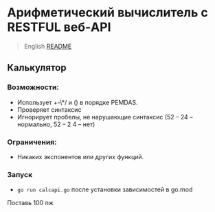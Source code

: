 # Арифметический вычислитель с RESTFUL веб-API

> English [README](README.ru)

## Калькулятор

### Возможности:

- Использует +-\\*/ и () в порядке PEMDAS.
- Проверяет синтаксис
- Игнорирует пробелы, не нарушающие синтаксис (52 – 24 – нормально, 52 – 2 4 – нет)

### Ограничения:

- Никаких экспонентов или других функций.

### Запуск

-   `go run calcapi.go` после установки зависимостей в go.mod

Поставь 100 пж
